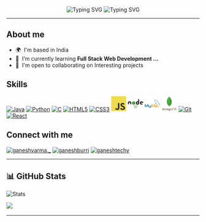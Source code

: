 <div align="center">
<img src="https://readme-typing-svg.demolab.com?font=Fira+Code&weight=600&size=30&pause=4000&color=12F735&center=true&random=false&width=535&height=50&lines=Hi+%F0%9F%91%8B%2C+I'm+Ganesh+Burri" alt="Typing SVG" />
<img src="https://readme-typing-svg.demolab.com?font=Fira+Code&pause=1700&color=32F736&center=true&random=true&width=800&height=60&lines=I'm+Curious+about+Programming%2C+Stock-Market%2C+Blockchain%2C+Startups" alt="Typing SVG" />
</div>

---


## About me
- 🌍  I'm based in India
- 🧠  I’m currently learning <b>Full Stack Web Development ...</b>
-  🤝  I'm open to collaborating on Interesting projects

## Skills

<p align="left">
  <a href="https://www.oracle.com/java/" target="_blank" rel="noreferrer"><img src="https://raw.githubusercontent.com/danielcranney/readme-generator/main/public/icons/skills/java-colored.svg"         width="36" height="36" alt="Java" /></a>
  <a href="https://www.python.org/" target="_blank" rel="noreferrer"><img src="https://raw.githubusercontent.com/danielcranney/readme-generator/main/public/icons/skills/python-colored.svg" width="36" height="36" alt="Python" /></a>
  <a href="https://docs.microsoft.com/en-us/cpp/?view=msvc-170" target="_blank" rel="noreferrer"><img src="https://raw.githubusercontent.com/danielcranney/readme-generator/main/public/icons/skills/c-colored.svg" width="36" height="36" alt="C" /></a>
  <a href="https://developer.mozilla.org/en-US/docs/Glossary/HTML5" target="_blank" rel="noreferrer"><img src="https://raw.githubusercontent.com/danielcranney/readme-generator/main/public/icons/skills/html5-colored.svg" width="36" height="36" alt="HTML5" /></a>
  <a href="https://www.w3.org/TR/CSS/#css" target="_blank" rel="noreferrer"><img src="https://raw.githubusercontent.com/danielcranney/readme-generator/main/public/icons/skills/css3-colored.svg" width="36" height="36" alt="CSS3" /></a>
  <a href="https://developer.mozilla.org/en-US/docs/Web/JavaScript" target="_blank" rel="noreferrer"><img src="https://raw.githubusercontent.com/devicons/devicon/master/icons/javascript/javascript-original.svg" alt="javascript" width="40" height="40"/></a>
  <a href="https://nodejs.org" target="_blank" rel="noreferrer"> <img src="https://raw.githubusercontent.com/devicons/devicon/master/icons/nodejs/nodejs-original-wordmark.svg" alt="nodejs" width="40" height="40"/></a>
  <a href="https://www.mysql.com/" target="_blank" rel="noreferrer"> <img src="https://raw.githubusercontent.com/devicons/devicon/master/icons/mysql/mysql-original-wordmark.svg" alt="mysql" width="40" height="40"/></a>
<a href="https://www.mongodb.com/" target="_blank" rel="noreferrer"><img src="https://raw.githubusercontent.com/devicons/devicon/master/icons/mongodb/mongodb-original-wordmark.svg" alt="mongodb" width="40" height="40"/></a>
<a href="https://git-scm.com/" target="_blank" rel="noreferrer"><img src="https://raw.githubusercontent.com/danielcranney/readme-generator/main/public/icons/skills/git-colored.svg" width="36" height="36" alt="Git" /></a>
<a href="https://reactjs.org/" target="_blank" rel="noreferrer"><img src="https://raw.githubusercontent.com/danielcranney/readme-generator/main/public/icons/skills/react-colored.svg" width="36" height="36" alt="React" /></a>
</p>

## Connect with me
<p align="left">
<a href="https://instagram.com/ganeshvarma._" target="blank"><img align="center" src="https://raw.githubusercontent.com/rahuldkjain/github-profile-readme-generator/master/src/images/icons/Social/instagram.svg" alt="ganeshvarma._" height="30" width="40" /></a>
<a href="https://linkedin.com/in/ganeshburri" target="blank"><img align="center" src="https://raw.githubusercontent.com/rahuldkjain/github-profile-readme-generator/master/src/images/icons/Social/linked-in-alt.svg" alt="ganeshburri" height="30" width="40" /></a>
<a href="https://twitter.com/ganeshtechy" target="blank"><img align="center" src="https://raw.githubusercontent.com/rahuldkjain/github-profile-readme-generator/master/src/images/icons/Social/twitter.svg" alt="ganeshtechy" height="30" width="40" /></a>
</p>

---
## 📊 GitHub Stats

![Stats](https://github-readme-stats.vercel.app/api?username=ganeshburri&show_icons=true&hide_border=false&theme=blue-green&count_private=true)

![](https://github-readme-streak-stats.herokuapp.com/?user=ganeshburri&theme=github-dark&hide_border=false)<br/>

---
